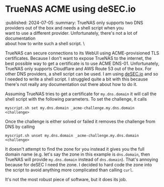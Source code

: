 # TrueNAS ACME using deSEC.io
:published: 2024-07-05
:summary: TrueNAS only supports two DNS providers out of the box and needs a shell script when you \
          want to use a different provider. Unfortunately, there's not a lot of documentation \
          about how to write such a shell script. \

TrueNAS can secure connections to its WebUI using ACME-provisioned TLS certificates. Because I don't
want to expose TrueNAS to the internet, the best possible way to get a certificate is to use ACME
DNS-01. Unfortunately, TrueNAS only supports Cloudflare and AWS Route 53 out of the box. For other
DNS providers, a shell script can be used. I am using [deSEC.io](http://desec.io) and so I needed to
write a shell script. I struggled quite a bit with this because there's not really any documentation
out there about how to do it.

Assuming TrueNAS tries to get a certificate for `my.dns.domain` it will call the shell script with
the following parameters. To set the challenge, it calls

```shell
myscript.sh set my.dns.domain _acme-challenge.my.dns.domain <challenge>
```

Once the challenge is either solved or failed it removes the challenge from DNS by calling

```shell
myscript.sh unset my.dns.domain _acme-challenge.my.dns.domain <challenge>
```

It doesn't attempt to find the zone for you instead it gives you the full domain name (e.g. let's
say the zone in this example is `dns.domain`, then TrueNAS will provide `my.dns.domain` instead of
`dns.domain`). That's annoying because for deSEC I need the zone. I decided to hard code the zone
into the script to avoid anything more complicated than calling `curl`.

<!--#include-snippet file="truenas_acme.sh" -->

It's not the most robust piece of software, but it does its job.